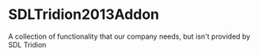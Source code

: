 # SDLTridion2013Addon
A collection of functionality that our company needs, but isn't provided by SDL Tridion
